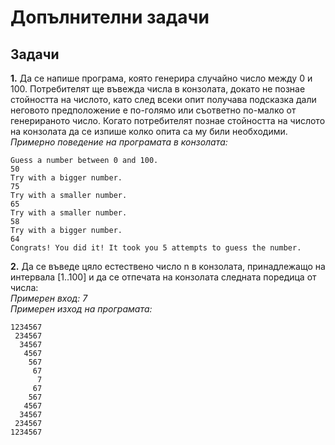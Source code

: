 # Допълнителни задачи

## Задачи

**1.** Да се напише програма, която генерира случайно число между 0 и 100. Потребителят ще въвежда числа в конзолата, докато не познае стойността на числото, като след всеки опит получава подсказка дали неговото предположение е по-голямо или съответно по-малко от генерираното число. Когато потребителят познае стойността на числото на конзолата да се изпише колко опита са му били необходими.  
*Примерно поведение на програмата в конзолата:*
```
Guess a number between 0 and 100.
50
Try with a bigger number.
75
Try with a smaller number.
65
Try with a smaller number.
58
Try with a bigger number.
64 
Congrats! You did it! It took you 5 attempts to guess the number.
```

**2.** Да се въведе цяло естествено число n в конзолата, принадлежащо на интервала [1..100] и да се отпечата на конзолата следната поредица от числа:    
*Примерен вход: 7  
Примерен изход на програмата:* 
```
1234567
 234567
  34567
   4567
    567
     67
      7
     67
    567
   4567
  34567
 234567
1234567
```
